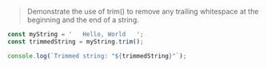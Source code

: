 >Demonstrate the use of trim() to remove any trailing whitespace at the beginning and the end of a string.

```js
const myString = '   Hello, World   ';
const trimmedString = myString.trim();

console.log(`Trimmed string: "${trimmedString}"`);

```
